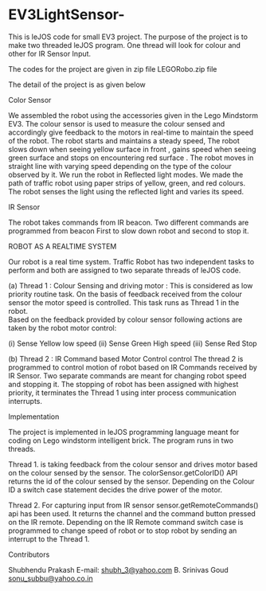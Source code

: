 # EV3LightSensor-
This is leJOS code for small EV3 project. The purpose of the project is to make two threaded leJOS program. One thread will look for colour and other for IR Sensor Input. 

The codes for the project are given in zip file LEGORobo.zip file 


The detail of the project is as given below 

Color Sensor 

We assembled the robot using the accessories given in the Lego Mindstorm EV3. The colour sensor is used to measure the colour sensed and accordingly give feedback to the motors in real-time to maintain the speed of the robot. The robot starts and maintains a steady speed, The robot slows down when seeing yellow surface in front , gains speed when seeing green surface and stops on encountering red surface . The robot moves in straight line with varying speed depending on the type of the colour observed by it. We run the robot in Reflected light modes. We made the path of traffic robot using paper strips of yellow, green, and red colours. The robot senses the light using the reflected light and varies its speed.

IR Sensor 

The robot takes commands from IR beacon. Two different commands are programmed from beacon First to slow down robot and second to stop it. 


ROBOT AS A REALTIME SYSTEM

Our robot is a real time system. Traffic Robot has two independent tasks to perform and both are assigned to two separate threads of leJOS code.

(a)	Thread 1 : Colour Sensing and driving motor : This is considered as low priority routine task. On the basis of feedback received from the colour sensor the motor speed is controlled. This task runs as Thread 1 in the robot.  
Based on the feedback provided by colour sensor following actions are taken by the robot motor control:

(i)	Sense Yellow 	low speed
(ii)	Sense Green 	High speed
(iii)	Sense Red		Stop



(b)	Thread 2 : IR Command based Motor Control control
The thread 2 is programmed to control motion of robot based on IR Commands received by IR Sensor. Two separate commands are meant for changing robot speed and stopping it. The stopping of robot has been assigned with highest priority,  it terminates the Thread 1 using inter process communication interrupts. 


Implementation 

The project is implemented in leJOS programming language meant for coding on Lego windstorm intelligent brick.  The program runs in two threads. 

Thread 1. is taking feedback from the colour sensor and drives motor based on the colour sensed by the sensor. The colorSensor.getColorID() API  returns the id of the colour sensed by the sensor. Depending on the Colour ID a switch case statement decides the drive power of the motor. 

Thread 2. For capturing input from IR sensor  sensor.getRemoteCommands()  api has been used. It returns the channel and the command button pressed on the IR remote. Depending on the IR Remote command switch case is programmed to change speed of robot  or to stop robot by sending an interrupt to the Thread 1. 


Contributors 

Shubhendu Prakash       E-mail:  shubh_3@yahoo.com
B. Srinivas Goud                 sonu_subbu@yahoo.co.in


